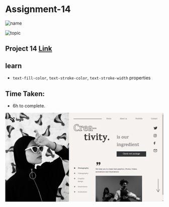 # Assignment-14

![name](https://img.shields.io/badge/abhisek%20mishra-full%20stack%20developer-green)

![topic](https://img.shields.io/badge/html-css-green)

## Project 14 [Link](https://abhisek-assignment14-64e757.netlify.app/)

## learn

- `text-fill-color`, `text-stroke-color`, `text-stroke-width` properties

## Time Taken:

- 6h to complete.

![screenshoot](./live-class-project-14/project14.png)
